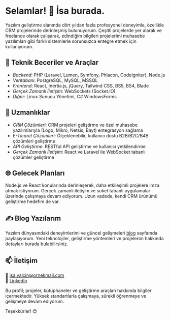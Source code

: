 # Selamlar! 👋 İsa burada.

Yazılım geliştirme alanında dört yıldan fazla profesyonel deneyimle, özellikle CRM projelerinde derinleşmiş bulunuyorum. Çeşitli projelerde yer alarak ve freelance olarak çalışarak, edindiğim bilgileri projelerimi muhasebe yazılımları gibi farklı sistemlerle sorunsuzca entegre etmek için kullanıyorum.

## 🔧 Teknik Beceriler ve Araçlar
- *Backend*: PHP (Laravel, Lumen, Symfony, Phlacon, CodeIgniter), Node.js
- *Veritabanı*: PostgreSQL, MySQL, MSSQL
- *Frontend*: React, Inertia.js, jQuery, Tailwind CSS, BS5, BS4, Blade
- *Gerçek Zamanlı İletişim*: WebSockets (Socket.IO)
- *Diğer*: Linux Sunucu Yönetimi, C# WindowsForms

## 🚀 Uzmanlıklar
- *CRM Çözümleri*: CRM projeleri geliştirme ve özel muhasebe yazılımlarıyla (Logo, Mikro, Netsis, Bayt) entegrasyon sağlama
- *E-Ticaret Çözümleri*: Ölçeklenebilir, kullanıcı dostu B2B/B2C/B4B çözümleri geliştirme
- *API Geliştirme*: RESTful API geliştirme ve kullanıcı yetkilendirme
- *Gerçek Zamanlı İletişim*: React ve Laravel ile WebSocket tabanlı çözümler geliştirme

## 🌐 Gelecek Planları
Node.js ve React konularında derinleşerek, daha etkileşimli projelere imza atmak istiyorum. Gerçek zamanlı iletişim ve soket tabanlı uygulamalar üzerinde çalışmaya devam ediyorum. Uzun vadede, kendi CRM ürünümü geliştirme hedefim de var.

## ✍ Blog Yazılarım
Yazılım dünyasındaki deneyimlerimi ve güncel gelişmeleri [blog](https://medium.com/@isayalcintr) sayfamda paylaşıyorum. Yeni teknolojiler, geliştirme yöntemleri ve projelerim hakkında detayları burada bulabilirsiniz.

## 📫 İletişim
📧 [isa.yalcin@ornekmail.com](mailto:isayalcnitr@gmail.com)  
💼 [LinkedIn](https://www.linkedin.com/in/isayalcin/)  

Bu profil; projeler, kütüphaneler ve geliştirme araçları hakkında bilgiler içermektedir. Yüksek standartlarla çalışmaya, sürekli öğrenmeye ve gelişmeye devam ediyorum.

Teşekkürler! 😊
